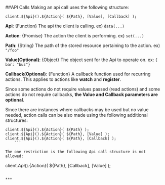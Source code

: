 ##API Calls
Making an api call uses the following structure:

`client.${Api}().${Action}( ${Path}, [Value], [Callback] );`

**Api**: {Function} The api the client is calling. ex) `data(...)`

**Action**: {Promise} The action the client is performing. ex) `set(...)`

**Path**: {String} The path of the stored resource pertaining to the action. ex) `"/foo"`

**Value(Optional)**: {Object} The object sent for the Api to operate on. ex: `{ bar: "buz"}`

**Callback(Optional)**: {Function} A callback function used for recurring actions. This applies to actions like **watch**
and **register**.

Since some actions do not require values passed (read actions) and some actions do not
require callbacks, **the Value and Callback parameters are optional**.

Since there are instances where callbacks may be used but no value needed, action calls can be also made using the
following additional structures:

```
client.${Api}().${Action}( ${Path} );
client.${Api}().${Action}( ${Path}, [Value] );
client.${Api}().${Action}( ${Path}, [Callback] );
    ```

The one restriction is the following Api call structure is not allowed:

```
client.${Api}().${Action}( ${Path}, [Callback], [Value] );
```

***

